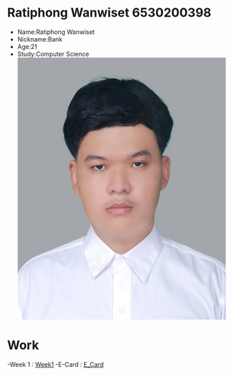 # Ratiphong Wanwiset 6530200398
- Name:Ratiphong Wanwiset
- Nickname:Bank
- Age:21 
- Study:Computer Science
![image](/image/1654664748017.jpg)
# Work
-Week 1 : [Week1](https://bxnkz.github.io/bluetooth)
-E-Card : [E_Card](https://bxnkz.github.io/ecard)
